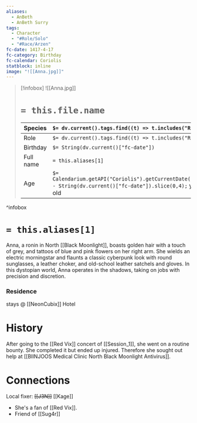 ```yaml
---
aliases:
  - AnBeth
  - AnBeth Surry
tags:
  - Character
  - "#Role/Solo"
  - "#Race/Arzen"
fc-date: 1417-4-17
fc-category: Birthday
fc-calendar: Coriolis
statblock: inline
image: "![[Anna.jpg]]"
---
```

> [!infobox]
> ![[Anna.jpg]]
> # `= this.file.name`
> | Species | `$= dv.current().tags.find((t) => t.includes("Race"))` |
> | ---- | ---- |
> | Role | `$= dv.current().tags.find((t) => t.includes("Role"))` |
> | Birthday | `$= String(dv.current()["fc-date"])` |
> | Full name | `= this.aliases[1]`|
> | Age | `$= Calendarium.getAPI("Coriolis").getCurrentDate().year - String(dv.current()["fc-date"]).slice(0,4);` years old|
^infobox
# `= this.aliases[1]`
Anna, a ronin in North [[Black Moonlight]], boasts golden hair with a touch of grey, and tattoos of blue and pink flowers on her right arm. She wields an electric morningstar and flaunts a classic cyberpunk look with round sunglasses, a leather choker, and old-school leather satchels and gloves. In this dystopian world, Anna operates in the shadows, taking on jobs with precision and discretion.
### Residence
stays @ [[NeonCubix]] Hotel
# History
After going to the [[Red Vix]] concert of [[Session_1]], she went on a routine bounty. She completed it but ended up injured. Therefore she sought out help at [[BIINJOOS Medical Clinic North Black Moonlight Antivirus]].
# Connections
Local fixer: ~~[[J3N]]~~ [[Kage]]
- She's a fan of [[Red Vix]].
- Friend of [[Sug4r]]
